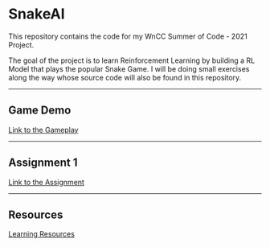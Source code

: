 # SnakeAI
This repository contains the code for my WnCC Summer of Code - 2021 Project.

The goal of the project is to learn Reinforcement Learning by building a RL Model that plays the popular Snake Game. I will be doing small exercises along the way whose source code will also be found in this repository.
___

## Game Demo
[Link to the Gameplay](https://drive.google.com/drive/folders/1kixSPSeSGwu6KX9O60KJUzhxoQp0nPv8)
___

## Assignment 1
[Link to the Assignment](https://www.cse.iitb.ac.in/~shivaram/teaching/old/cs747-a2020/pa-2/programming-assignment-2.html)
___

## Resources
[Learning Resources](https://www.notion.so/SOC-Snake-AI-Project-471ff57983a24f749ca0ec08df8c9472 "Learning Resources")
